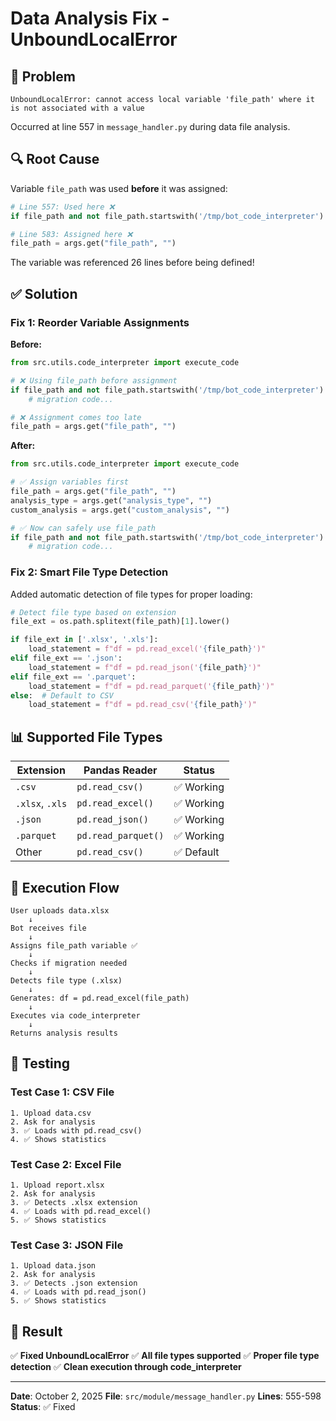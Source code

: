 # Data Analysis Fix - UnboundLocalError

## 🐛 Problem

```
UnboundLocalError: cannot access local variable 'file_path' where it is not associated with a value
```

Occurred at line 557 in `message_handler.py` during data file analysis.

## 🔍 Root Cause

Variable `file_path` was used **before** it was assigned:

```python
# Line 557: Used here ❌
if file_path and not file_path.startswith('/tmp/bot_code_interpreter'):

# Line 583: Assigned here ❌
file_path = args.get("file_path", "")
```

The variable was referenced 26 lines before being defined!

## ✅ Solution

### Fix 1: Reorder Variable Assignments

**Before:**
```python
from src.utils.code_interpreter import execute_code

# ❌ Using file_path before assignment
if file_path and not file_path.startswith('/tmp/bot_code_interpreter'):
    # migration code...

# ❌ Assignment comes too late
file_path = args.get("file_path", "")
```

**After:**
```python
from src.utils.code_interpreter import execute_code

# ✅ Assign variables first
file_path = args.get("file_path", "")
analysis_type = args.get("analysis_type", "")
custom_analysis = args.get("custom_analysis", "")

# ✅ Now can safely use file_path
if file_path and not file_path.startswith('/tmp/bot_code_interpreter'):
    # migration code...
```

### Fix 2: Smart File Type Detection

Added automatic detection of file types for proper loading:

```python
# Detect file type based on extension
file_ext = os.path.splitext(file_path)[1].lower()

if file_ext in ['.xlsx', '.xls']:
    load_statement = f"df = pd.read_excel('{file_path}')"
elif file_ext == '.json':
    load_statement = f"df = pd.read_json('{file_path}')"
elif file_ext == '.parquet':
    load_statement = f"df = pd.read_parquet('{file_path}')"
else:  # Default to CSV
    load_statement = f"df = pd.read_csv('{file_path}')"
```

## 📊 Supported File Types

| Extension | Pandas Reader | Status |
|-----------|---------------|--------|
| `.csv` | `pd.read_csv()` | ✅ Working |
| `.xlsx`, `.xls` | `pd.read_excel()` | ✅ Working |
| `.json` | `pd.read_json()` | ✅ Working |
| `.parquet` | `pd.read_parquet()` | ✅ Working |
| Other | `pd.read_csv()` | ✅ Default |

## 🔄 Execution Flow

```
User uploads data.xlsx
    ↓
Bot receives file
    ↓
Assigns file_path variable ✅
    ↓
Checks if migration needed
    ↓
Detects file type (.xlsx)
    ↓
Generates: df = pd.read_excel(file_path)
    ↓
Executes via code_interpreter
    ↓
Returns analysis results
```

## 🧪 Testing

### Test Case 1: CSV File
```
1. Upload data.csv
2. Ask for analysis
3. ✅ Loads with pd.read_csv()
4. ✅ Shows statistics
```

### Test Case 2: Excel File
```
1. Upload report.xlsx
2. Ask for analysis
3. ✅ Detects .xlsx extension
4. ✅ Loads with pd.read_excel()
5. ✅ Shows statistics
```

### Test Case 3: JSON File
```
1. Upload data.json
2. Ask for analysis
3. ✅ Detects .json extension
4. ✅ Loads with pd.read_json()
5. ✅ Shows statistics
```

## 🎯 Result

✅ **Fixed UnboundLocalError**
✅ **All file types supported**
✅ **Proper file type detection**
✅ **Clean execution through code_interpreter**

---

**Date**: October 2, 2025
**File**: `src/module/message_handler.py`
**Lines**: 555-598
**Status**: ✅ Fixed
